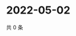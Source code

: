 # 2022-05-02

共 0 条

<!-- BEGIN WEIBO -->
<!-- 最后更新时间 Mon May 02 2022 05:00:34 GMT+0800 (China Standard Time) -->

<!-- END WEIBO -->
